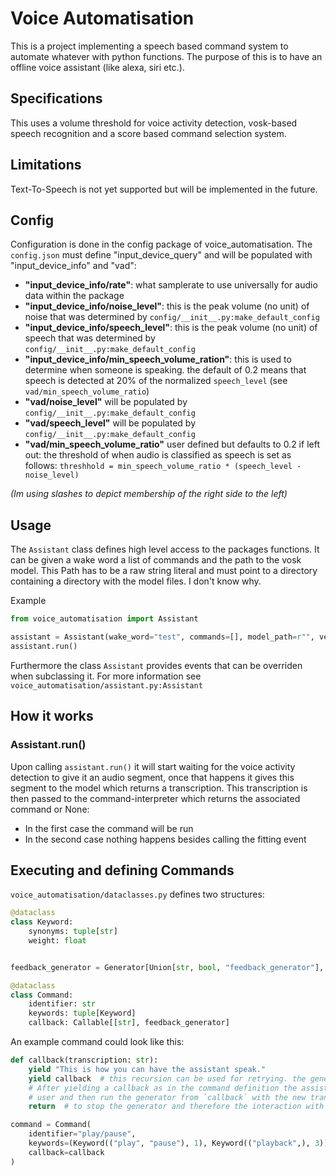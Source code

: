 # Voice Automatisation

This is a project implementing a speech based command system to automate whatever with python functions. The purpose of this is to have an offline voice assistant (like alexa, siri etc.).

## Specifications

This uses a volume threshold for voice activity detection, vosk-based speech recognition and a score based command selection system.

## Limitations

Text-To-Speech is not yet supported but will be implemented in the future.

## Config

Configuration is done in the config package of voice_automatisation. The `config.json` must define "input_device_query" and will be populated with "input_device_info" and "vad":

- **"input_device_info/rate"**: what samplerate to use universally for audio data within the package
- **"input_device_info/noise_level"**: this is the peak volume (no unit) of noise that was determined by `config/__init__.py:make_default_config`
- **"input_device_info/speech_level"**: this is the peak volume (no unit) of speech that was determined by `config/__init__.py:make_default_config`
- **"input_device_info/min_speech_volume_ration"**: this is used to determine when someone is speaking. the default of 0.2 means that speech is detected at 20% of the normalized `speech_level` (see `vad/min_speech_volume_ratio`)
- **"vad/noise_level"** will be populated by `config/__init__.py:make_default_config`
- **"vad/speech_level"** will be populated by `config/__init__.py:make_default_config`
- **"vad/min_speech_volume_ratio"** user defined but defaults to 0.2 if left out: the threshold of when audio is classified as speech is set as follows: `threshhold = min_speech_volume_ratio * (speech_level - noise_level)`

_(Im using slashes to depict membership of the right side to the left)_

## Usage

The `Assistant` class defines high level access to the packages functions. It can be given a wake word a list of commands and the path to the vosk model. This Path has to be a raw string literal and must point to a directory containing a directory with the model files. I don't know why.

Example

```python
from voice_automatisation import Assistant

assistant = Assistant(wake_word="test", commands=[], model_path=r"", verbose=True)
assistant.run()
```

Furthermore the class `Assistant` provides events that can be overriden when subclassing it. For more information see `voice_automatisation/assistant.py:Assistant`

## How it works

### Assistant.run()

Upon calling `assistant.run()` it will start waiting for the voice activity detection to give it an audio segment, once that happens it gives this segment to the model which returns a transcription. This transcription is then passed to the command-interpreter which returns the associated command or None:

- In the first case the command will be run
- In the second case nothing happens besides calling the fitting event

## Executing and defining Commands

`voice_automatisation/dataclasses.py` defines two structures:

```python
@dataclass
class Keyword:
    synonyms: tuple[str]
    weight: float


feedback_generator = Generator[Union[str, bool, "feedback_generator"], None, None]

@dataclass
class Command:
    identifier: str
    keywords: tuple[Keyword]
    callback: Callable[[str], feedback_generator]
```

An example command could look like this:

```python
def callback(transcription: str):
    yield "This is how you can have the assistant speak."
    yield callback  # this recursion can be used for retrying. the generator is stopped after it
    # After yielding a callback as in the command definition the assistant will wait on a new input from the
    # user and then run the generator from `callback` with the new transctiption
    return  # to stop the generator and therefore the interaction with the user

command = Command(
    identifier="play/pause",
    keywords=(Keyword(("play", "pause"), 1), Keyword(("playback",), 3))
    callback=callback
)
```
